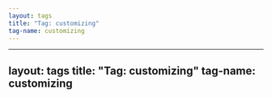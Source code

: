 ```yaml
---
layout: tags
title: "Tag: customizing"
tag-name: customizing
---
```

---
layout: tags
title: "Tag: customizing"
tag-name: customizing
---
